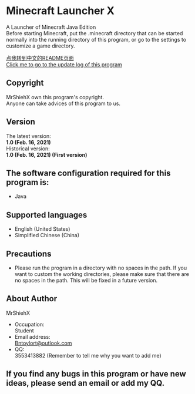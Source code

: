 # Minecraft Launcher X
A Launcher of Minecraft Java Edition<br/>
Before starting Minecraft, put the .minecraft directory that can be started normally into the running directory of this program, or go to the settings to customize a game directory. <br/>

[点我转到中文的README页面](https://github.com/MrShieh-X/minecraft-launcher-x/blob/master/README-zh.md) <br/>
[Click me to go to the update log of this program](https://github.com/MrShieh-X/minecraft-launcher-x/blob/master/update_logs.md) <br/>

## Copyright
MrShiehX own this program's copyright.<br/>
Anyone can take advices of this program to us.

## Version
The latest version: <br/>
<b>1.0 (Feb. 16, 2021)</b><br/>
Historical version: <br/>
<b>1.0 (Feb. 16, 2021) (First version)</b><br/>

## The software configuration required for this program is:
* Java

## Supported languages
- English (United States)
- Simplified Chinese (China)

## Precautions
- Please run the program in a directory with no spaces in the path. If you want to custom the working directories, please make sure that there are no spaces in the path. This will be fixed in a future version.

## About Author
MrShiehX<br/>
- Occupation: <br/>
Student<br/>
- Email address: <br/>
Bntoylort@outlook.com<br/>
- QQ:<br/>
3553413882 (Remember to tell me why you want to add me)<br/>

## If you find any bugs in this program or have new ideas, please send an email or add my QQ.
